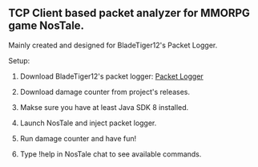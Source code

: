 ## TCP Client based packet analyzer for MMORPG game NosTale. 

Mainly created and designed for BladeTiger12's Packet Logger.

Setup:

1. Download BladeTiger12's packet logger: [Packet Logger](https://www.elitepvpers.com/forum/nostale-hacks-bots-cheats-exploits/4297215-release-packetlogger.html)

2. Download damage counter from project's releases. 

3. Makse sure you have at least Java SDK 8 installed.

4. Launch NosTale and inject packet logger.

5. Run damage counter and have fun!

6. Type !help in NosTale chat to see available commands.
